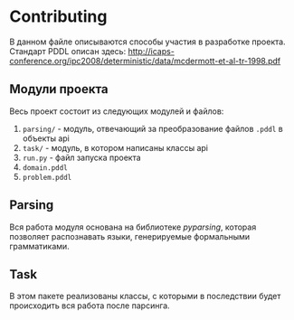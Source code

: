 # Contributing

В данном файле описываются способы участия в разработке проекта. Стандарт PDDL описан здесь: http://icaps-conference.org/ipc2008/deterministic/data/mcdermott-et-al-tr-1998.pdf

## Модули проекта

Весь проект состоит из следующих модулей и файлов:

1. `parsing/` - модуль, отвечающий за преобразование файлов `.pddl` в объекты api
2. `task/` - модуль, в котором написаны классы api
3. `run.py` - файл запуска проекта
4. `domain.pddl`
5. `problem.pddl`

## Parsing

Вся работа модуля основана на библиотеке *pyparsing*, которая позволяет распознавать языки, генерируемые формальными грамматиками.


## Task

В этом пакете реализованы классы, с которыми в последствии будет происходить вся работа после парсинга.
